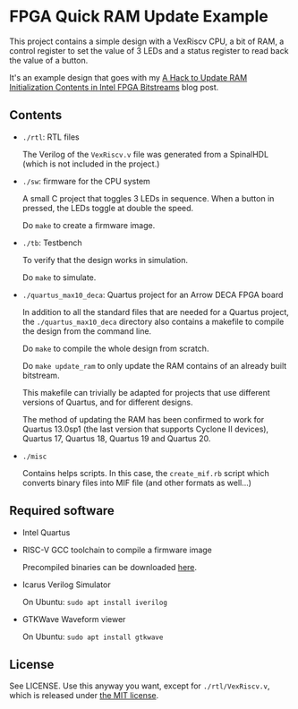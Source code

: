 
# FPGA Quick RAM Update Example

This project contains a simple design with a VexRiscv CPU, a bit
of RAM, a control register to set the value of 3 LEDs and a status
register to read back the value of a button.

It's an example design that goes with my 
[A Hack to Update RAM Initialization Contents in Intel FPGA Bitstreams](https://tomverbeure.github.io/2021/04/25/Intel-FPGA-RAM-Bitstream-Patching.html)
blog post.

## Contents

* `./rtl`: RTL files 

    The Verilog of the `VexRiscv.v` file was generated from a SpinalHDL 
    (which is not included in the project.)

* `./sw`: firmware for the CPU system 

    A small C project that toggles 3 LEDs in sequence. When a button in 
    pressed, the LEDs toggle at double the speed.

    Do `make` to create a firmware image.

* `./tb`: Testbench

    To verify that the design works in simulation.

    Do `make` to simulate.

* `./quartus_max10_deca`: Quartus project for an Arrow DECA FPGA board

    In addition to all the standard files that are needed for 
    a Quartus project, the `./quartus_max10_deca` directory also contains
    a makefile to compile the design from the command line. 

    Do `make` to compile the whole design from scratch.

    Do `make update_ram` to only update the RAM contains of an already built 
    bitstream.

    This makefile can trivially be adapted for projects that use different
    versions of Quartus, and for different designs.

    The method of updating the RAM has been confirmed to work for Quartus
    13.0sp1 (the last version that supports Cyclone II devices), Quartus
    17, Quartus 18, Quartus 19 and Quartus 20.

* `./misc`

    Contains helps scripts. In this case, the `create_mif.rb` script which converts
    binary files into MIF file (and other formats as well...)

## Required software

* Intel Quartus  
* RISC-V GCC toolchain to compile a firmware image

    Precompiled binaries can be downloaded [here](https://github.com/sifive/freedom-tools/releases).

* Icarus Verilog Simulator

    On Ubuntu: `sudo apt install iverilog`

* GTKWave Waveform viewer

    On Ubuntu: `sudo apt install gtkwave`

## License

See LICENSE. Use this anyway you want, except for `./rtl/VexRiscv.v`, which is released
under [the MIT license](https://github.com/SpinalHDL/VexRiscv/blob/master/LICENSE).

